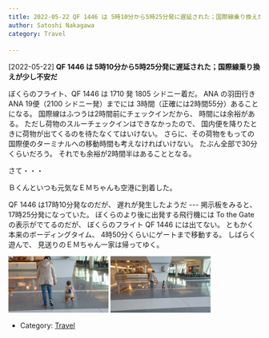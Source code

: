 ```yaml
---
title: 2022-05-22 QF 1446 は 5時10分から5時25分発に遅延された；国際線乗り換えが少し不安だ
author: Satoshi Nakagawa
category: Travel

---
```


[2022-05-22] **QF 1446 は 5時10分から5時25分発に遅延された；国際線乗り換えが少し不安だ** 

 ぼくらのフライト、QF 1446 は 1710 発
1805 シドニー着だ。
ANA の羽田行き ANA 19便（2100 シドニー発）までには 
3時間（正確には2時間55分）あることになる。
国際線はふつうは2時間前にチェックインだから、
時間には余裕がある。
ただし荷物のスルーチェックインはできなかったので、
国内便を降りたときに荷物が出てくるのを待たなくてはいけない。
さらに、その荷物をもっての国際便のターミナルへの移動時間も考えなければいけない。
たぶん全部で30分くらいだろう。
それでも余裕が2時間半はあることとなる。

 さて・・・

Ｂくんといつも元気なＥＭちゃんも空港に到着した。

 QF 1446 は17時10分発なのだが、
遅れが発生したようだ ---
掲示板をみると、17時25分発になっていた。
ぼくらのより後に出発する飛行機には
To the Gate の表示がでてるのだが、
ぼくらのフライト QF 1446 には出てない。
ともかく本来のボーディングタイム、
4時50分くらいにゲートまで移動する。
しばらく遊んで、
見送りのＥＭちゃん一家は帰ってゆく。

<a href="/pict/2022-05-22-e-em-1.jpg"><img src="/pict/2022-05-22-e-em-1.jpg" alt="" width="200"/></a>
<a href="/pict/2022-05-22-c-em-2.jpg"><img src="/pict/2022-05-22-c-em-2.jpg" alt="" width="200"/></a>

- Category: [Travel](https://merapano.github.io/categories.html#Travel)

